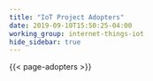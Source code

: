 ```yaml
---
title: "IoT Project Adopters"
date: 2019-09-10T15:50:25-04:00
working_group: internet-things-iot
hide_sidebar: true
---
```


{{< page-adopters >}}